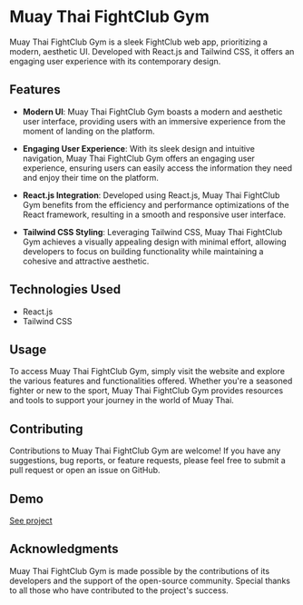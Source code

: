 # Muay Thai FightClub Gym

Muay Thai FightClub Gym is a sleek FightClub web app, prioritizing a modern, aesthetic UI. Developed with React.js and Tailwind CSS, it offers an engaging user experience with its contemporary design.

## Features

- **Modern UI**: Muay Thai FightClub Gym boasts a modern and aesthetic user interface, providing users with an immersive experience from the moment of landing on the platform.

- **Engaging User Experience**: With its sleek design and intuitive navigation, Muay Thai FightClub Gym offers an engaging user experience, ensuring users can easily access the information they need and enjoy their time on the platform.

- **React.js Integration**: Developed using React.js, Muay Thai FightClub Gym benefits from the efficiency and performance optimizations of the React framework, resulting in a smooth and responsive user interface.

- **Tailwind CSS Styling**: Leveraging Tailwind CSS, Muay Thai FightClub Gym achieves a visually appealing design with minimal effort, allowing developers to focus on building functionality while maintaining a cohesive and attractive aesthetic.

## Technologies Used

- React.js
- Tailwind CSS

## Usage

To access Muay Thai FightClub Gym, simply visit the website and explore the various features and functionalities offered. Whether you're a seasoned fighter or new to the sport, Muay Thai FightClub Gym provides resources and tools to support your journey in the world of Muay Thai.

## Contributing

Contributions to Muay Thai FightClub Gym are welcome! If you have any suggestions, bug reports, or feature requests, please feel free to submit a pull request or open an issue on GitHub.

## Demo

[See project](https://muaythai-fightclub-gym.netlify.app/)

## Acknowledgments

Muay Thai FightClub Gym is made possible by the contributions of its developers and the support of the open-source community. Special thanks to all those who have contributed to the project's success.
